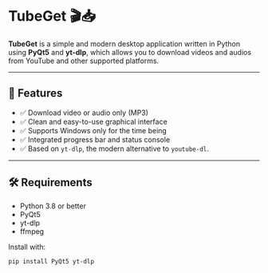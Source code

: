 # TubeGet 🎬📥

**TubeGet** is a simple and modern desktop application written in Python using **PyQt5** and **yt-dlp**, which allows you to download videos and audios from YouTube and other supported platforms.

---

## 🚀 Features

- ✅ Download video or audio only (MP3)
- ✅ Clean and easy-to-use graphical interface
- ✅ Supports Windows only for the time being
- ✅ Integrated progress bar and status console
- ✅ Based on `yt-dlp`, the modern alternative to `youtube-dl`.

---

## 🛠️ Requirements

- Python 3.8 or better
- PyQt5
- yt-dlp
- ffmpeg

Install with:

```bash
pip install PyQt5 yt-dlp
```